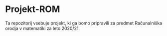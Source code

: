 # Projekt-ROM
Ta repozitorij vsebuje projekt, ki ga bomo pripravili za predmet Računalniška orodja v matematiki za leto 2020/21.
